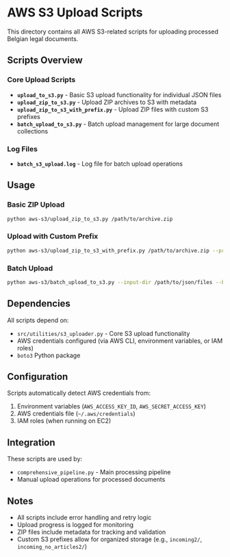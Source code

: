 # AWS S3 Upload Scripts

This directory contains all AWS S3-related scripts for uploading processed Belgian legal documents.

## Scripts Overview

### Core Upload Scripts

- **`upload_to_s3.py`** - Basic S3 upload functionality for individual JSON files
- **`upload_zip_to_s3.py`** - Upload ZIP archives to S3 with metadata
- **`upload_zip_to_s3_with_prefix.py`** - Upload ZIP files with custom S3 prefixes
- **`batch_upload_to_s3.py`** - Batch upload management for large document collections

### Log Files

- **`batch_s3_upload.log`** - Log file for batch upload operations

## Usage

### Basic ZIP Upload
```bash
python aws-s3/upload_zip_to_s3.py /path/to/archive.zip
```

### Upload with Custom Prefix
```bash
python aws-s3/upload_zip_to_s3_with_prefix.py /path/to/archive.zip --prefix incoming2
```

### Batch Upload
```bash
python aws-s3/batch_upload_to_s3.py --input-dir /path/to/json/files --batch-size 100
```

## Dependencies

All scripts depend on:
- `src/utilities/s3_uploader.py` - Core S3 upload functionality
- AWS credentials configured (via AWS CLI, environment variables, or IAM roles)
- `boto3` Python package

## Configuration

Scripts automatically detect AWS credentials from:
1. Environment variables (`AWS_ACCESS_KEY_ID`, `AWS_SECRET_ACCESS_KEY`)
2. AWS credentials file (`~/.aws/credentials`)
3. IAM roles (when running on EC2)

## Integration

These scripts are used by:
- `comprehensive_pipeline.py` - Main processing pipeline
- Manual upload operations for processed documents

## Notes

- All scripts include error handling and retry logic
- Upload progress is logged for monitoring
- ZIP files include metadata for tracking and validation
- Custom S3 prefixes allow for organized storage (e.g., `incoming2/`, `incoming_no_articles2/`)
